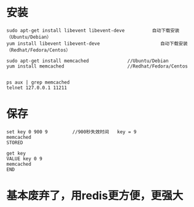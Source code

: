 

# 安装 


	sudo apt-get install libevent libevent-deve          自动下载安装（Ubuntu/Debian）
	yum install libevent libevent-deve                      自动下载安装（Redhat/Fedora/Centos）

	sudo apt-get install memcached				//Ubuntu/Debian
	yum install memcached						//Redhat/Fedora/Centos


	ps aux | grep memcached
	telnet 127.0.0.1 11211


# 保存

	set key 0 900 9 		//900秒失效时间	 key = 9
	memcached 
	STORED 

	get key 
	VALUE key 0 9
	memcached
	END 


# 基本废弃了，用redis更方便，更强大